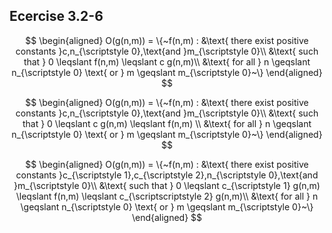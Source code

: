 ## Ecercise 3.2-6

$$
\begin{aligned}
O(g(n,m)) = \{~f(n,m) :
&\text{ there exist positive constants }c,n_{\scriptstyle 0},\text{and }m_{\scriptstyle 0}\\
&\text{ such that } 0 \leqslant f(n,m) \leqslant c g(n,m)\\
&\text{ for all } n \geqslant n_{\scriptstyle 0} \text{ or } m \geqslant m_{\scriptstyle 0}~\}
\end{aligned}
$$

$$
\begin{aligned}
O(g(n,m)) = \{~f(n,m) :
&\text{ there exist positive constants }c,n_{\scriptstyle 0},\text{and }m_{\scriptstyle 0}\\
&\text{ such that } 0 \leqslant c g(n,m) \leqslant f(n,m) \\
&\text{ for all } n \geqslant n_{\scriptstyle 0} \text{ or } m \geqslant m_{\scriptstyle 0}~\}
\end{aligned}
$$

$$
\begin{aligned}
O(g(n,m)) = \{~f(n,m) :
&\text{ there exist positive constants }c_{\scriptstyle 1},c_{\scriptstyle 2},n_{\scriptstyle 0},\text{and }m_{\scriptstyle 0}\\
&\text{ such that } 0 \leqslant c_{\scriptstyle 1} g(n,m) \leqslant f(n,m) \leqslant c_{\scriptscriptstyle 2} g(n,m)\\
&\text{ for all } n \geqslant n_{\scriptstyle 0} \text{ or } m \geqslant m_{\scriptstyle 0}~\}
\end{aligned}
$$
